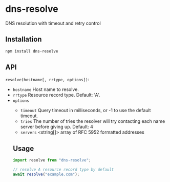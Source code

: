 # dns-resolve

DNS resolution with timeout and retry control

## Installation

```sh
npm install dns-resolve
```

## API

`resolve(hostname[, rrtype, options])`:

- `hostname` <string> Host name to resolve.
- `rrtype` <string> Resource record type. Default: 'A'.
- `options` <Object>
  - `timeout` <integer> Query timeout in milliseconds, or -1 to use the default timeout.
  - `tries` <integer> The number of tries the resolver will try contacting each name server before giving up. Default: 4
  - `servers` <string[]> array of RFC 5952 formatted addresses

## Usage

```ts
import resolve from "dns-resolve";

// resolve A resource record type by default
await resolve("example.com");
```
